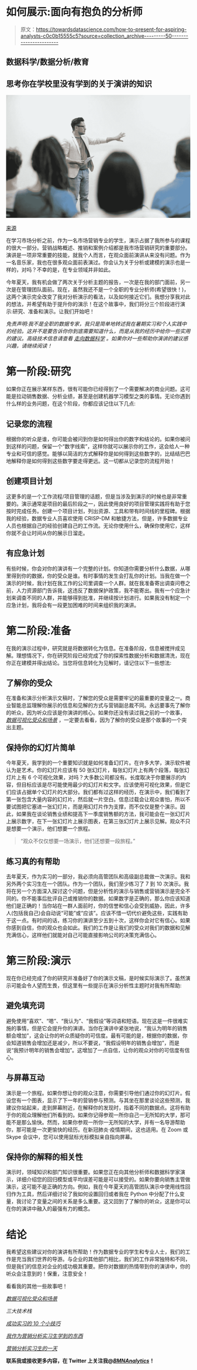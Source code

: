 # 如何展示:面向有抱负的分析师

> 原文：<https://towardsdatascience.com/how-to-present-for-aspiring-analysts-c0c0b15555c5?source=collection_archive---------50----------------------->

## 数据科学/数据分析/教育

## 思考你在学校里没有学到的关于演讲的知识

![](img/efe20d5d10fd093134f06e62ce343ecf.png)

[来源](https://www.pexels.com/photo/man-in-beige-blazer-holding-tablet-computer-3184328/)

在学习市场分析之前，作为一名市场营销专业的学生，演示占据了我所参与的课程的很大一部分。营销战略概述、推销和案例介绍都是我市场营销研究的重要部分。演讲是一项非常重要的技能，就我个人而言，在观众面前演讲从来没有问题。作为一名音乐家，我也在很多观众面前表演过。你会认为关于分析或建模的演示也是一样的，对吗？不幸的是，在专业领域并非如此。

今年夏天，我有机会做了两次关于分析主题的报告，一次是在我的部门面前，另一次是在管理团队面前。现在，虽然我还不是一个全职的专业分析师(希望很快！)，这两个演示完全改变了我对分析演示的看法，以及如何接近它们。我想分享我对此的想法，并希望有助于提升你的演示！在这个故事中，我们将分三个阶段进行演示:研究、准备和演示。让我们开始吧！

*免责声明:我不是全职的数据专家，我只是简单地转述我在暑期实习和个人实践中的经验。这并不是要告诉你你到底需要知道什么，而是从我的经历中给你一些实用的建议。高级技术信息请查看* [*走向数据科学*](https://towardsdatascience.com/) *。如果你对一些帮助你演讲的建议感兴趣，请继续阅读！*

# 第一阶段:研究

如果你正在展示某样东西，很有可能你已经得到了一个需要解决的商业问题。这可能是拉动销售数据、分析业绩，甚至是创建机器学习模型之类的事情。无论你遇到什么样的业务问题，在这个阶段，你都应该记住以下几点:

## 记录您的流程

根据你的听众是谁，你可能会被问到你是如何得出你的数字和结论的。如果你被问到这样的问题，保留一个“数字线索”，这样你就可以展示你的工作，这会给人一种专业和可信的感觉。能够以简洁的方式解释你是如何得到这些数字的，比结结巴巴地解释你是如何得到这些数字要走得更远。这一切都从记录您的流程开始！

## 创建项目计划

这更多的是一个工作流程/项目管理的话题，但是当涉及到演示的时候也是非常重要的。演示通常是项目的最后阶段之一，因此使用良好的项目管理实践将有助于您按时完成任务。创建一个项目计划，列出资源、工具和带有时间线的里程碑。根据我的经验，数据专业人员喜欢使用 CRISP-DM 和敏捷方法，但是，许多数据专业人员也根据自己的经验创建自己的工作流。无论你使用什么，确保你使用它，这样你就不会让时间从你的展示日溜走。

## 有应急计划

有些时候，你会对你的演讲有一个完整的计划。你知道你需要分析什么数据，从哪里得到你的数据，你的受众是谁。有时事情的发生会打乱你的计划。当我在做一个演示的时候，我计划在我工作的公司里调查一个人群。就在我准备寄出调查问卷之前，人力资源部门告诉我，这违反了数据保护政策，我不能寄出。我有一个应急计划来调查不同的人群，并能够得到批准，并继续按计划进行。如果我没有制定一个应急计划，我将会有一段更加困难的时间来组织我的演讲。

# 第二阶段:准备

在我的演示过程中，研究就是将数据转化为信息。在准备阶段，信息被搅拌成见解。理想情况下，你在研究阶段已经完成了你的探索性数据分析和数据清洗，现在你正在建模并得出结论。当您将信息转化为见解时，请记住以下一些想法:

## 了解你的受众

在准备和演示分析演示文稿时，了解您的受众是需要牢记的最重要的变量之一。商业智能总监理解你展示的信息和见解的方式与营销副总裁不同。永远要事先了解你的听众，因为听众应该是你演讲的核心。如果你还没有读过我之前的一个故事， [*数据可视化受众和场景*](/data-visualization-audiences-and-scenarios-ffe64adcd364) ，一定要去看看，因为了解你的受众是那个故事的一个突出主题。

## 保持你的幻灯片简单

今年夏天，我学到的一个重要知识就是如何准备幻灯片。在许多大学，演示软件被认为是艺术。你的幻灯片应该有 50 张幻灯片，每张幻灯片上有两个段落，每张幻灯片上有 6 个可视化效果，对吗？大多数公司都没有。长度取决于你要展示的内容，但目标应该是尽可能使用最少的幻灯片和文字。应该使用可视化效果，但是它们应该占据单个幻灯片的大部分。我们都有过这样的经历，在演示中，我们看到了第一张包含大量内容的幻灯片，然后就一片空白。信息过载会让观众害怕，所以不要试图把它塞进一张幻灯片，而是用幻灯片作为支撑，而不仅仅是整个演示。因此，如果我在谈论销售业绩和提高下一季度销售额的方法，我可能会在一张幻灯片上展示数字，在下一张幻灯片上展示图表，在第三张幻灯片上展示见解。观众不只是想要一个演示，他们想要一个旅程。

> “观众不仅仅想要一场演示，他们还想要一段旅程。”

## 练习真的有帮助

去年夏天，作为实习的一部分，我必须向高管团队和高级副总裁做一次演示。我和另外两个实习生在一个团队。作为一个团队，我们至少练习了 7 到 10 次演示。我将在另一个方面深入探讨这个问题，但是分析性的演示与销售或营销演示是完全不同的。你不能事后批评自己或推销你的数据。如果数字是正确的，那么你应该知道他们是正确的！当你站在一群人面前时，你的信誉和信心会受到威胁，因此，许多人(包括我自己)会自动说“可能”或“应该”。应该不惜一切代价避免这些，实践有助于这一点。有时间的话，练习你的演讲至少五到十次，这样你会对它有信心。如果你感到自信，你的观众也会如此。我们的工作是让我们的受众对我们的数据和见解充满信心，这样他们就能对自己可能直接影响公司的决策充满信心。

# 第三阶段:演示

现在你已经完成了你的研究并准备好了你的演示文稿，是时候实际演示了。虽然演示可能会令人望而生畏，但这里有一些提示在演示分析性主题时对我有所帮助:

## 避免填充词

避免使用“喜欢”、“嗯”、“我认为”、“我假设”等词语和短语。现在这是一件很难实施的事情，但是它会提升你的演讲。当你在演讲中紧张地说，“我认为明年的销售额会增加”，这会让你的听众质疑你的可信度。最有可能的是，根据你的数据，你会知道销售会增加还是减少，所以不要说，“我假设明年的销售会增加”，而是说“我预计明年的销售会增加”。这增加了一点自信，让你的观众对你的可信度有信心。

## 与屏幕互动

演示是一个旅程。如果你想让你的观众注意，你需要引导他们通过你的幻灯片。假设您有一个图表，显示了下一年的营销参与预测。与其坐在那里谈论这些预测，我建议你站起来，走到屏幕附近，在解释你的发现时，指着不同的数据点。这将有助于你的观众理解他们所看到的。如果你记得参观一所你自己一无所知的大学，那可能不是那么愉快。然而，如果你参观一所你一无所知的大学，并有一名导游帮助你，那可能是一次更愉快的经历。在新冠肺炎·疫情期间，这也适用。在 Zoom 或 Skype 会议中，您可以使用鼠标光标模拟亲自指向屏幕。

## 保持你的解释的相关性

演示时，领域知识和部门知识很重要。如果您正在向其他分析师和数据科学家演示，详细介绍您的回归模型或平均误差可能是可以接受的。如果你要向销售主管做演示，这可能不是正确的方向。例如，我在今年夏天的高管团队演示中使用线性回归作为工具，然后详细讨论了我如何设置回归或者我在 Python 中分配了什么变量，我讨论了变量之间的关系是多么重要。这又回到了了解你的听众，这是你可以在你的演讲中融入的最强有力的概念。

# 结论

我希望这些建议对你的演讲有所帮助！作为数据专业的学生和专业人士，我们的工作是充当我们世界的导游。与企业的其他部门相比，我们的工作非常独特和不同，但是我们的信息对企业的成功极其重要。把你对数据的热情带到你的演讲中，你的听众会注意到的！保重，注意安全！

看看我的其他一些故事吧！

[*数据可视化受众和场景*](/data-visualization-audiences-and-scenarios-ffe64adcd364)

[](/three-tech-stacks-for-aspiring-analysts-5cde49a22337)*三大技术栈*

*[*成功实习的 10 个小技巧*](/10-tips-for-a-successful-internship-e8f0c14cd3d3)*

*[*我作为营销分析实习生学到的东西*](/what-i-learned-as-a-marketing-analytics-intern-f96307976bb3)*

*[*营销分析实习生的一天*](/a-day-in-the-life-of-a-marketing-analytics-intern-2bed4d11d30f)*

**联系我或接收更多内容，在 Twitter 上关注我@*[*BMNAnalytics*](https://twitter.com/BMNAnalytics)*！**